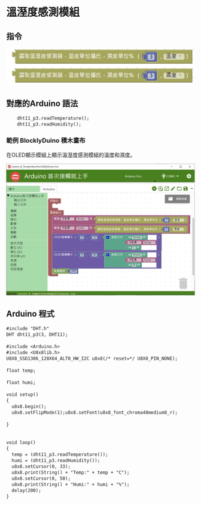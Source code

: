# 溫溼度感測模組





## **指令**

![](../../../.gitbook/assets/lesson_8_temperaturehumiditysensor2.png)

## **對應的**Arduino 語法

```text
    dht11_p3.readTemperature();
    dht11_p3.readHumidity();
```

### 範例 BlocklyDuino 積木畫布

在OLED顯示模組上顯示溫溼度感測模組的溫度和濕度。

![](../../../.gitbook/assets/lesson_8_temperaturehumiditysensor.png)

## Arduino 程式

```text
#include "DHT.h"
DHT dht11_p3(3, DHT11);

#include <Arduino.h>
#include <U8x8lib.h>
U8X8_SSD1306_128X64_ALT0_HW_I2C u8x8(/* reset=*/ U8X8_PIN_NONE);

float temp;

float humi;

void setup()
{
  u8x8.begin();
  u8x8.setFlipMode(1);u8x8.setFont(u8x8_font_chroma48medium8_r);

}


void loop()
{
  temp = (dht11_p3.readTemperature());
  humi = (dht11_p3.readHumidity());
  u8x8.setCursor(0, 33);
  u8x8.print(String() + "Temp:" + temp + "C");
  u8x8.setCursor(0, 50);
  u8x8.print(String() + "Humi:" + humi + "%");
  delay(200);
}
```



